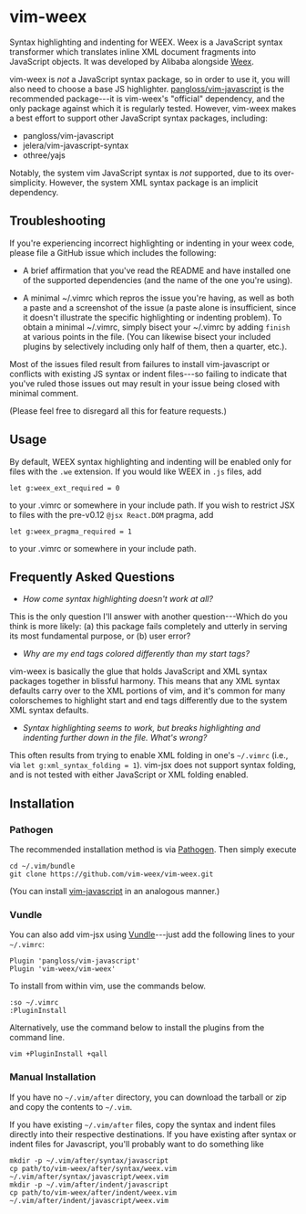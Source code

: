 vim-weex
=======

Syntax highlighting and indenting for WEEX.  Weex is a JavaScript syntax
transformer which translates inline XML document fragments into JavaScript
objects.  It was developed by Alibaba alongside [Weex][1].

vim-weex is _not_ a JavaScript syntax package, so in order to use it, you will
also need to choose a base JS highlighter.  [pangloss/vim-javascript][2] is the
recommended package---it is vim-weex's "official" dependency, and the only
package against which it is regularly tested.  However, vim-weex makes a best
effort to support other JavaScript syntax packages, including:
- pangloss/vim-javascript
- jelera/vim-javascript-syntax
- othree/yajs

Notably, the system vim JavaScript syntax is _not_ supported, due to its
over-simplicity.  However, the system XML syntax package is an implicit
dependency.

Troubleshooting
---------------

If you're experiencing incorrect highlighting or indenting in your weex code,
please file a GitHub issue which includes the following:

- A brief affirmation that you've read the README and have installed one of the
  supported dependencies (and the name of the one you're using).

- A minimal ~/.vimrc which repros the issue you're having, as well as both a
  paste and a screenshot of the issue (a paste alone is insufficient, since it
  doesn't illustrate the specific highlighting or indenting problem).  To
  obtain a minimal ~/.vimrc, simply bisect your ~/.vimrc by adding `finish` at
  various points in the file.  (You can likewise bisect your included plugins
  by selectively including only half of them, then a quarter, etc.).

Most of the issues filed result from failures to install vim-javascript or
conflicts with existing JS syntax or indent files---so failing to indicate that
you've ruled those issues out may result in your issue being closed with
minimal comment.

(Please feel free to disregard all this for feature requests.)

Usage
-----

By default, WEEX syntax highlighting and indenting will be enabled only for
files with the `.we` extension.  If you would like WEEX in `.js` files, add

```viml
let g:weex_ext_required = 0
```

to your .vimrc or somewhere in your include path.  If you wish to restrict JSX
to files with the pre-v0.12 `@jsx React.DOM` pragma, add

```viml
let g:weex_pragma_required = 1
```

to your .vimrc or somewhere in your include path.

Frequently Asked Questions
--------------------------

- _How come syntax highlighting doesn't work at all?_

This is the only question I'll answer with another question---Which do you
think is more likely: (a) this package fails completely and utterly in serving
its most fundamental purpose, or (b) user error?

- _Why are my end tags colored differently than my start tags?_

vim-weex is basically the glue that holds JavaScript and XML syntax packages
together in blissful harmony.  This means that any XML syntax defaults carry
over to the XML portions of vim, and it's common for many colorschemes to
highlight start and end tags differently due to the system XML syntax defaults.

- _Syntax highlighting seems to work, but breaks highlighting and indenting
  further down in the file.  What's wrong?_

This often results from trying to enable XML folding in one's `~/.vimrc` (i.e.,
via `let g:xml_syntax_folding = 1`).  vim-jsx does not support syntax folding,
and is not tested with either JavaScript or XML folding enabled.

Installation
------------

### Pathogen

The recommended installation method is via [Pathogen][3].  Then simply execute

    cd ~/.vim/bundle
    git clone https://github.com/vim-weex/vim-weex.git

(You can install [vim-javascript][2] in an analogous manner.)

### Vundle

You can also add vim-jsx using [Vundle][4]---just add the following lines to
your `~/.vimrc`:

    Plugin 'pangloss/vim-javascript'
    Plugin 'vim-weex/vim-weex'

To install from within vim, use the commands below.

    :so ~/.vimrc
    :PluginInstall

Alternatively, use the command below to install the plugins from the command
line.

    vim +PluginInstall +qall

### Manual Installation

If you have no `~/.vim/after` directory, you can download the tarball or zip
and copy the contents to `~/.vim`.

If you have existing `~/.vim/after` files, copy the syntax and indent files
directly into their respective destinations.  If you have existing after syntax
or indent files for Javascript, you'll probably want to do something like

    mkdir -p ~/.vim/after/syntax/javascript
    cp path/to/vim-weex/after/syntax/weex.vim ~/.vim/after/syntax/javascript/weex.vim
    mkdir -p ~/.vim/after/indent/javascript
    cp path/to/vim-weex/after/indent/weex.vim ~/.vim/after/indent/javascript/weex.vim


[1]: https://github.com/alibaba/weex            "Weex"
[2]: https://github.com/pangloss/vim-javascript "pangloss: vim-javascript"
[3]: https://github.com/tpope/vim-pathogen      "tpope: vim-pathogen"
[4]: https://github.com/VundleVim/Vundle.vim    "VundleVim: Vundle.vim"
